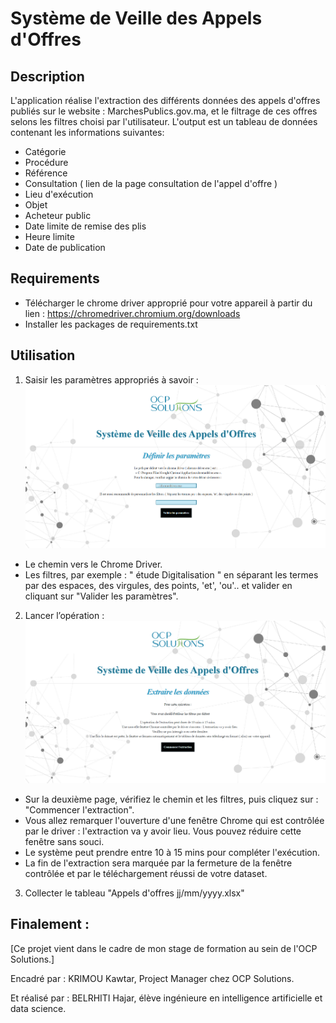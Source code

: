 
# Système de Veille des Appels d'Offres

## Description


L'application réalise l'extraction des différents données des appels d'offres publiés sur le website : MarchesPublics.gov.ma, et le filtrage de ces offres selons les filtres choisi par l'utilisateur.
L'output est un tableau de données contenant les informations suivantes:
- Catégorie
- Procédure
- Référence
- Consultation ( lien de la page consultation de l'appel d'offre )
- Lieu d'exécution
- Objet
- Acheteur public
- Date limite de remise des plis
- Heure limite
- Date de publication





## Requirements

- Télécharger le chrome driver approprié pour votre appareil à partir du lien :
https://chromedriver.chromium.org/downloads
- Installer les packages de requirements.txt

## Utilisation

1. Saisir les paramètres appropriés à savoir :
![1ère page](https://github.com/Hajariiii/Syst-me-de-Veille-des-Appels-d-Offres/blob/main/1erePage.png?raw=true)
- Le chemin vers le Chrome Driver.
- Les filtres, par exemple : " étude Digitalisation " en séparant les termes par des espaces, des virgules, des points, 'et', 'ou'..
et valider en cliquant sur "Valider les paramètres".

2. Lancer l’opération :
![2ème page](https://github.com/Hajariiii/Syst-me-de-Veille-des-Appels-d-Offres/blob/main/2emePage.png?raw=true)
- Sur la deuxième page, vérifiez le chemin et les filtres, puis cliquez sur : "Commencer l'extraction".
- Vous allez remarquer l'ouverture d'une fenêtre Chrome qui est contrôlée par le driver : l'extraction va y avoir lieu. Vous pouvez réduire cette fenêtre sans souci.
- Le système peut prendre entre 10 à 15 mins pour compléter l'exécution. 
- La fin de l'extraction sera marquée par la fermeture de la fenêtre contrôlée et par le téléchargement réussi de votre dataset.

3. Collecter le tableau "Appels d'offres jj/mm/yyyy.xlsx"


## Finalement :
[Ce projet vient dans le cadre de mon stage de formation au sein de l'OCP Solutions.]

Encadré par : 
KRIMOU Kawtar, Project Manager chez OCP Solutions.

Et réalisé par :
BELRHITI Hajar, élève ingénieure en intelligence artificielle et data science.
